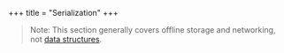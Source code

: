 +++
title = "Serialization"
+++

> Note: This section generally covers offline storage and networking, not [data structures](/wiki/datastructures).
